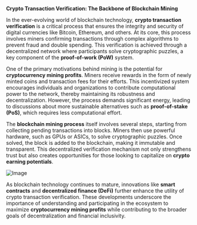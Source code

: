 **Crypto Transaction Verification: The Backbone of Blockchain Mining**

In the ever-evolving world of blockchain technology, **crypto transaction verification** is a critical process that ensures the integrity and security of digital currencies like Bitcoin, Ethereum, and others. At its core, this process involves miners confirming transactions through complex algorithms to prevent fraud and double spending. This verification is achieved through a decentralized network where participants solve cryptographic puzzles, a key component of the **proof-of-work (PoW)** system.

One of the primary motivations behind mining is the potential for **cryptocurrency mining profits**. Miners receive rewards in the form of newly minted coins and transaction fees for their efforts. This incentivized system encourages individuals and organizations to contribute computational power to the network, thereby maintaining its robustness and decentralization. However, the process demands significant energy, leading to discussions about more sustainable alternatives such as **proof-of-stake (PoS)**, which requires less computational effort.

The **blockchain mining process** itself involves several steps, starting from collecting pending transactions into blocks. Miners then use powerful hardware, such as GPUs or ASICs, to solve cryptographic puzzles. Once solved, the block is added to the blockchain, making it immutable and transparent. This decentralized verification mechanism not only strengthens trust but also creates opportunities for those looking to capitalize on **crypto earning potentials**.

![Image](https://github.com/user-attachments/assets/b6e7b7a2-655e-4d44-8baa-20c566a3cb65)

As blockchain technology continues to mature, innovations like **smart contracts** and **decentralized finance (DeFi)** further enhance the utility of crypto transaction verification. These developments underscore the importance of understanding and participating in the ecosystem to maximize **cryptocurrency mining profits** while contributing to the broader goals of decentralization and financial inclusivity.